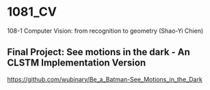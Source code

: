# 1081_CV
108-1 Computer Vision: from recognition to geometry (Shao-Yi Chien)

## Final Project: See motions in the dark - An CLSTM Implementation Version
https://github.com/wubinary/Be_a_Batman-See_Motions_in_the_Dark
